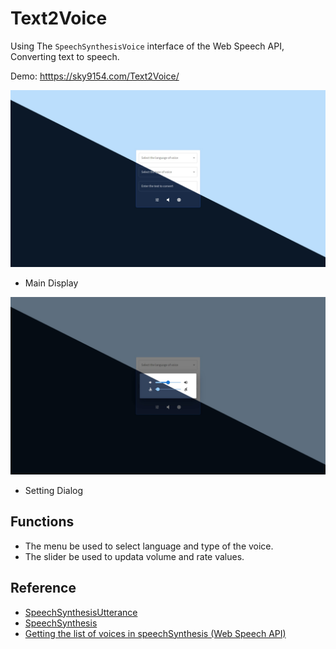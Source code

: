 # Text2Voice
Using The `SpeechSynthesisVoice` interface of the Web Speech API, Converting text to speech.

Demo: [htttps://sky9154.com/Text2Voice/](htttps://sky9154.com/Text2Voice/)

![Main Display](./docs/main.png)

* Main Display

![Setting Dialog](./docs/setting.png)

* Setting Dialog

## Functions
* The menu be used to select language and type of the voice.
* The slider be used to updata volume and rate values.

## Reference
* [SpeechSynthesisUtterance](https://developer.mozilla.org/en-US/docs/Web/API/SpeechSynthesisUtterance)
* [SpeechSynthesis](https://developer.mozilla.org/en-US/docs/Web/API/SpeechSynthesis)
* [Getting the list of voices in speechSynthesis (Web Speech API)](https://stackoverflow.com/questions/21513706/getting-the-list-of-voices-in-speechsynthesis-web-speech-api)